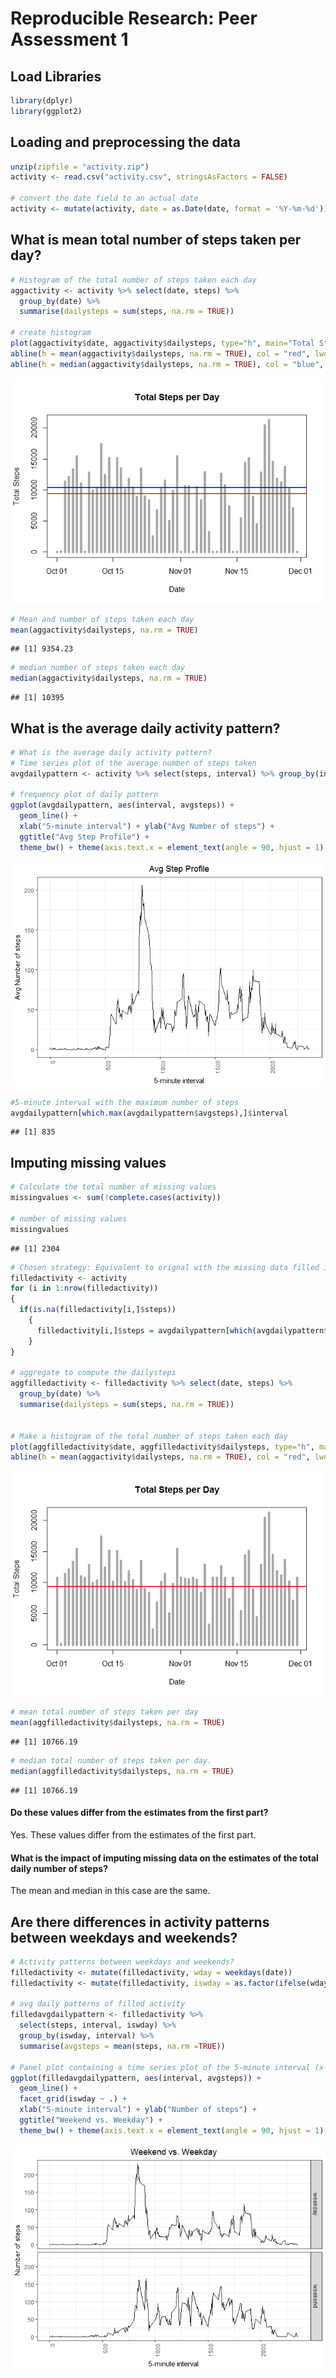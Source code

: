 # Reproducible Research: Peer Assessment 1
## Load Libraries

```r
library(dplyr)
library(ggplot2)
```


## Loading and preprocessing the data

```r
unzip(zipfile = "activity.zip")
activity <- read.csv("activity.csv", stringsAsFactors = FALSE)

# convert the date field to an actual date
activity <- mutate(activity, date = as.Date(date, format = '%Y-%m-%d'))
```


## What is mean total number of steps taken per day?

```r
# Histogram of the total number of steps taken each day
aggactivity <- activity %>% select(date, steps) %>%
  group_by(date) %>%
  summarise(dailysteps = sum(steps, na.rm = TRUE))

# create histogram
plot(aggactivity$date, aggactivity$dailysteps, type="h", main="Total Steps per Day", xlab="Date", ylab="Total Steps", col="dark grey", lwd=5)
abline(h = mean(aggactivity$dailysteps, na.rm = TRUE), col = "red", lwd = 2)
abline(h = median(aggactivity$dailysteps, na.rm = TRUE), col = "blue", lwd = 2)
```

![](PA1_template_files/figure-html/meansteps-1.png)<!-- -->

```r
# Mean and number of steps taken each day
mean(aggactivity$dailysteps, na.rm = TRUE)
```

```
## [1] 9354.23
```

```r
# median number of steps taken each day
median(aggactivity$dailysteps, na.rm = TRUE)
```

```
## [1] 10395
```


## What is the average daily activity pattern?

```r
# What is the average daily activity pattern?
# Time series plot of the average number of steps taken
avgdailypattern <- activity %>% select(steps, interval) %>% group_by(interval) %>% summarise(avgsteps = mean(steps, na.rm =TRUE))

# frequency plot of daily pattern
ggplot(avgdailypattern, aes(interval, avgsteps)) + 
  geom_line() + 
  xlab("5-minute interval") + ylab("Avg Number of steps") + 
  ggtitle("Avg Step Profile") +
  theme_bw() + theme(axis.text.x = element_text(angle = 90, hjust = 1), plot.title = element_text(hjust = 0.5)) 
```

![](PA1_template_files/figure-html/avgdaily-1.png)<!-- -->

```r
#5-minute interval with the maximum number of steps
avgdailypattern[which.max(avgdailypattern$avgsteps),]$interval
```

```
## [1] 835
```

## Imputing missing values

```r
# Calculate the total number of missing values
missingvalues <- sum(!complete.cases(activity))

# number of missing values
missingvalues
```

```
## [1] 2304
```

```r
# Chosen strategy: Equivalent to orignal with the missing data filled in with daily average of steps for specified interval.
filledactivity <- activity
for (i in 1:nrow(filledactivity))
{
  if(is.na(filledactivity[i,]$steps)) 
    {
      filledactivity[i,]$steps = avgdailypattern[which(avgdailypattern$interval==filledactivity[i,]$interval),]$avgsteps
    }
}

# aggregate to compute the dailysteps
aggfilledactivity <- filledactivity %>% select(date, steps) %>%
  group_by(date) %>%
  summarise(dailysteps = sum(steps, na.rm = TRUE))


# Make a histogram of the total number of steps taken each day 
plot(aggfilledactivity$date, aggfilledactivity$dailysteps, type="h", main="Total Steps per Day", xlab="Date", ylab="Total Steps", col="dark grey", lwd=5)
abline(h = mean(aggactivity$dailysteps, na.rm = TRUE), col = "red", lwd = 2)
```

![](PA1_template_files/figure-html/imputmissingvals-1.png)<!-- -->

```r
# mean total number of steps taken per day
mean(aggfilledactivity$dailysteps, na.rm = TRUE)
```

```
## [1] 10766.19
```

```r
# median total number of steps taken per day. 
median(aggfilledactivity$dailysteps, na.rm = TRUE)
```

```
## [1] 10766.19
```

#### Do these values differ from the estimates from the first part?
Yes. These values differ from the estimates of the first part.  

#### What is the impact of imputing missing data on the estimates of the total daily number of steps?
The mean and median in this case are the same.




## Are there differences in activity patterns between weekdays and weekends?

```r
# Activity patterns between weekdays and weekends?
filledactivity <- mutate(filledactivity, wday = weekdays(date))
filledactivity <- mutate(filledactivity, iswday = as.factor(ifelse(wday %in% c('Saturday', 'Sunday'), "weekend", "weekday")))

# avg daily patterns of filled activity
filledavgdailypattern <- filledactivity %>% 
  select(steps, interval, iswday) %>% 
  group_by(iswday, interval) %>% 
  summarise(avgsteps = mean(steps, na.rm =TRUE))

# Panel plot containing a time series plot of the 5-minute interval (x-axis) 
ggplot(filledavgdailypattern, aes(interval, avgsteps)) + 
  geom_line() + 
  facet_grid(iswday ~ .) + 
  xlab("5-minute interval") + ylab("Number of steps") + 
  ggtitle("Weekend vs. Weekday") +
  theme_bw() + theme(axis.text.x = element_text(angle = 90, hjust = 1), plot.title = element_text(hjust = 0.5)) 
```

![](PA1_template_files/figure-html/daytypepatterns-1.png)<!-- -->
